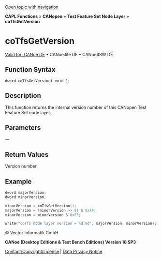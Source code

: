 [Open topic with navigation](../../../../../../CANoeDEFamily.htm#Topics/CAPLFunctions/CANopen/NodeLayerTFS/Functions/CAPLfunctionCoTfsGetVersion.md)

**CAPL Functions** » **CANopen** » **Test Feature Set Node Layer** » **coTfsGetVersion**

# coTfsGetVersion

[Valid for: CANoe DE](../../../../Shared/FeatureAvailability.md) • CANoe:lite DE • CANoe4SW DE

## Function Syntax

```
dword coTfsGetVersion( void );
```

## Description

This function returns the internal version number of this CANopen Test Feature Set node layer.

## Parameters

—

## Return Values

Version number

## Example

```c
dword majorVersion;
dword minorVersion;

minorVersion = coTfsGetVersion();
majorVersion = (minorVersion >> 8) & 0xFF;
minorVersion = minorVersion & 0xFF;

write("coTfs node layer version = %d.%d", majorVersion, minorVersion);
```

© Vector Informatik GmbH

**CANoe (Desktop Editions & Test Bench Editions) Version 18 SP3**

[Contact/Copyright/License](../../../../Shared/ContactCopyrightLicense.md) | [Data Privacy Notice](https://www.vector.com/int/en/company/get-info/privacy-policy/)